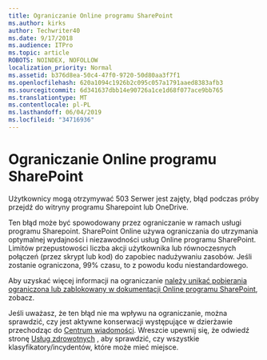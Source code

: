 ```yaml
---
title: Ograniczanie Online programu SharePoint
ms.author: kirks
author: Techwriter40
ms.date: 9/17/2018
ms.audience: ITPro
ms.topic: article
ROBOTS: NOINDEX, NOFOLLOW
localization_priority: Normal
ms.assetid: b376d8ea-50c4-47f0-9720-50d80aa3f7f1
ms.openlocfilehash: 620a1094c1926b2c095c057a1791aaed8383afb3
ms.sourcegitcommit: 6d341637dbb14e90726a1ce1d68f077ace9bb765
ms.translationtype: MT
ms.contentlocale: pl-PL
ms.lasthandoff: 06/04/2019
ms.locfileid: "34716936"
---
```

# <a name="sharepoint-online-throttling"></a>Ograniczanie Online programu SharePoint

<p><span style="mso-bidi-font-family: Calibri; mso-bidi-theme-font: minor-latin;">Użytkownicy mogą otrzymywać 503 Serwer jest zajęty, błąd podczas próby przejdź do witryny programu Sharepoint lub OneDrive.</span></p> <p><span style="mso-bidi-font-family: Calibri; mso-bidi-theme-font: minor-latin;">Ten błąd może być spowodowany przez ograniczanie w ramach usługi programu Sharepoint. SharePoint Online używa ograniczania do utrzymania optymalnej wydajności i niezawodności usług Online programu SharePoint. Limitów przepustowości liczba akcji użytkownika lub równoczesnych połączeń (przez skrypt lub kod) do zapobiec nadużywaniu zasobów. Jeśli zostanie ograniczona, 99% czasu, to z powodu kodu niestandardowego.</span></p> <p><span style="mso-bidi-font-family: Calibri; mso-bidi-theme-font: minor-latin;">Aby uzyskać więcej informacji na ograniczanie <a href="https://docs.microsoft.com/en-us/sharepoint/dev/general-development/how-to-avoid-getting-throttled-or-blocked-in-sharepoint-online">należy unikać pobierania ograniczona lub zablokowany w dokumentacji Online programu SharePoint</a>, zobacz.</span></p> <p><span style="mso-bidi-font-family: Calibri; mso-bidi-theme-font: minor-latin;">Jeśli uważasz, że ten błąd nie ma wpływu na ograniczanie, można sprawdzić, czy jest aktywne konserwacji występujące w dzierżawie przechodząc do <a href="https://portal.office.com/adminportal/home#/MessageCenter">Centrum wiadomości</a>. Wreszcie upewnij się, że odwiedź stronę <a href="https://portal.office.com/adminportal/home#/servicehealth">Usług zdrowotnych</a> , aby sprawdzić, czy wszystkie klasyfikatory/incydentów, które może mieć miejsce.</span></p> <p>&nbsp;</p>


